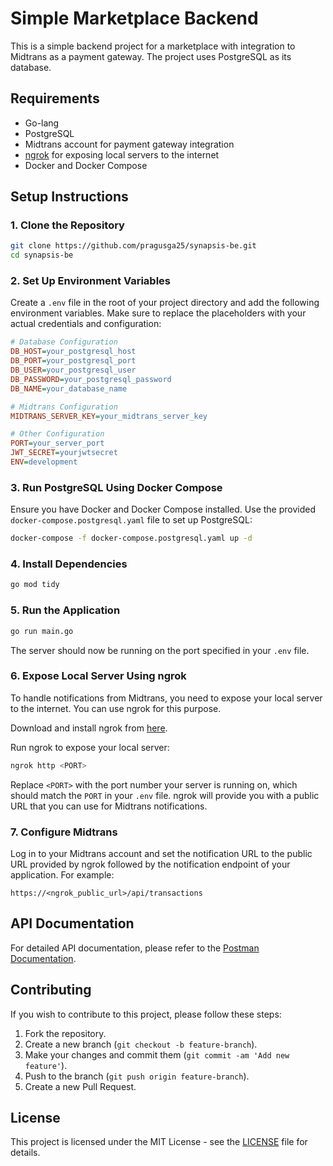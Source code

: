 # Simple Marketplace Backend

This is a simple backend project for a marketplace with integration to Midtrans as a payment gateway. The project uses PostgreSQL as its database.

## Requirements

- Go-lang
- PostgreSQL
- Midtrans account for payment gateway integration
- [ngrok](https://ngrok.com/) for exposing local servers to the internet
- Docker and Docker Compose

## Setup Instructions

### 1. Clone the Repository

```bash
git clone https://github.com/pragusga25/synapsis-be.git
cd synapsis-be
```

### 2. Set Up Environment Variables

Create a `.env` file in the root of your project directory and add the following environment variables. Make sure to replace the placeholders with your actual credentials and configuration:

```ini
# Database Configuration
DB_HOST=your_postgresql_host
DB_PORT=your_postgresql_port
DB_USER=your_postgresql_user
DB_PASSWORD=your_postgresql_password
DB_NAME=your_database_name

# Midtrans Configuration
MIDTRANS_SERVER_KEY=your_midtrans_server_key

# Other Configuration
PORT=your_server_port
JWT_SECRET=yourjwtsecret
ENV=development
```

### 3. Run PostgreSQL Using Docker Compose

Ensure you have Docker and Docker Compose installed. Use the provided `docker-compose.postgresql.yaml` file to set up PostgreSQL:

```bash
docker-compose -f docker-compose.postgresql.yaml up -d
```

### 4. Install Dependencies

```bash
go mod tidy
```

### 5. Run the Application

```bash
go run main.go
```

The server should now be running on the port specified in your `.env` file.

### 6. Expose Local Server Using ngrok

To handle notifications from Midtrans, you need to expose your local server to the internet. You can use ngrok for this purpose.

Download and install ngrok from [here](https://ngrok.com/).

Run ngrok to expose your local server:

```bash
ngrok http <PORT>
```

Replace `<PORT>` with the port number your server is running on, which should match the `PORT` in your `.env` file. ngrok will provide you with a public URL that you can use for Midtrans notifications.

### 7. Configure Midtrans

Log in to your Midtrans account and set the notification URL to the public URL provided by ngrok followed by the notification endpoint of your application. For example:

```
https://<ngrok_public_url>/api/transactions
```

## API Documentation

For detailed API documentation, please refer to the [Postman Documentation](https://documenter.getpostman.com/view/16401831/2sA3duGtTF).

## Contributing

If you wish to contribute to this project, please follow these steps:

1. Fork the repository.
2. Create a new branch (`git checkout -b feature-branch`).
3. Make your changes and commit them (`git commit -am 'Add new feature'`).
4. Push to the branch (`git push origin feature-branch`).
5. Create a new Pull Request.

## License

This project is licensed under the MIT License - see the [LICENSE](LICENSE) file for details.
